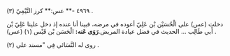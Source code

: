 ٤٩٦٩ -** عس:** كرز التَّيْمِيّ (٣) .

دخلت (عس) على الْحُسَيْن بْن عَلِيّ أعوده في مرضه، فبينا أنا عنده إذ دخل علينا عَلِيّ بْن أَبي طَالِب ... الحديث في فضل عيادة المريض.**رَوَى عَنه:** الْحَسَن بْن قَيْس (١) (عس) .

روى له النَّسَائي فِي "مسند علي (٢) .